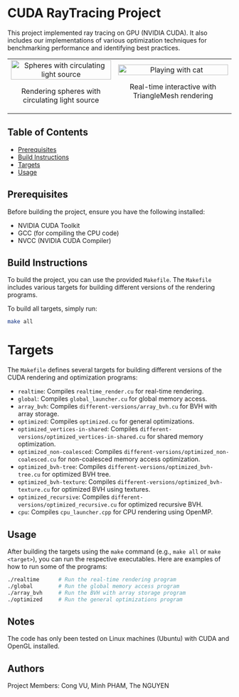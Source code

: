 # CUDA RayTracing Project

This project implemented ray tracing on GPU (NVIDIA CUDA). It also includes our implementations of various optimization techniques for benchmarking performance and identifying best practices.

<table>
  <tr>
    <td align="center">
      <img src="gif/spheres.gif" alt="Spheres with circulating light source" width="100%">
      <p>Rendering spheres with circulating light source</p>
    </td>
    <td align="center">
      <img src="gif/cat.gif" alt="Playing with cat" width="100%">
      <p>Real-time interactive with TriangleMesh rendering</p>
    </td>
  </tr>
</table>

## Table of Contents
- [Prerequisites](#prerequisites)
- [Build Instructions](#build-instructions)
- [Targets](#targets)
- [Usage](#usage)

## Prerequisites

Before building the project, ensure you have the following installed:

- NVIDIA CUDA Toolkit
- GCC (for compiling the CPU code)
- NVCC (NVIDIA CUDA Compiler)

## Build Instructions

To build the project, you can use the provided `Makefile`. The `Makefile` includes various targets for building different versions of the rendering programs.

To build all targets, simply run:

```sh
make all
```

# Targets

The `Makefile` defines several targets for building different versions of the CUDA rendering and optimization programs:

- `realtime`: Compiles `realtime_render.cu` for real-time rendering.
- `global`: Compiles `global_launcher.cu` for global memory access.
- `array_bvh`: Compiles `different-versions/array_bvh.cu` for BVH with array storage.
- `optimized`: Compiles `optimized.cu` for general optimizations.
- `optimized_vertices-in-shared`: Compiles `different-versions/optimized_vertices-in-shared.cu` for shared memory optimization.
- `optimized_non-coalesced`: Compiles `different-versions/optimized_non-coalesced.cu` for non-coalesced memory access optimization.
- `optimized_bvh-tree`: Compiles `different-versions/optimized_bvh-tree.cu` for optimized BVH tree.
- `optimized_bvh-texture`: Compiles `different-versions/optimized_bvh-texture.cu` for optimized BVH using textures.
- `optimized_recursive`: Compiles `different-versions/optimized_recursive.cu` for optimized recursive BVH.
- `cpu`: Compiles `cpu_launcher.cpp` for CPU rendering using OpenMP.

## Usage

After building the targets using the `make` command (e.g., `make all` or `make <target>`), you can run the respective executables. Here are examples of how to run some of the programs:

```sh
./realtime      # Run the real-time rendering program
./global        # Run the global memory access program
./array_bvh     # Run the BVH with array storage program
./optimized     # Run the general optimizations program
```

## Notes
The code has only been tested on Linux machines (Ubuntu) with CUDA and OpenGL installed.

## Authors

Project Members: Cong VU, Minh PHAM, The NGUYEN
